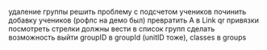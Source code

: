 удаление группы
решить проблему с подсчетом учеников
починить добавку учеников (рофлс на демо был)
превратить A в Link
qr привязки посмотреть
стрелки должны вести в список групп
сделать возможность выйти
groupID в groupId (unitID тоже), classes в groups